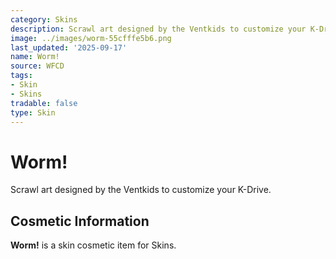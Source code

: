 ```yaml
---
category: Skins
description: Scrawl art designed by the Ventkids to customize your K-Drive.
image: ../images/worm-55cfffe5b6.png
last_updated: '2025-09-17'
name: Worm!
source: WFCD
tags:
- Skin
- Skins
tradable: false
type: Skin
---
```


# Worm!

Scrawl art designed by the Ventkids to customize your K-Drive.

## Cosmetic Information

**Worm!** is a skin cosmetic item for Skins.

